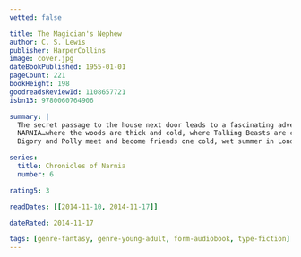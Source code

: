 ```yaml
---
vetted: false

title: The Magician's Nephew
author: C. S. Lewis
publisher: HarperCollins
image: cover.jpg
dateBookPublished: 1955-01-01
pageCount: 221
bookHeight: 198
goodreadsReviewId: 1108657721
isbn13: 9780060764906

summary: |
  The secret passage to the house next door leads to a fascinating adventure
  NARNIA…where the woods are thick and cold, where Talking Beasts are called to life…a new world where the adventure begins.
  Digory and Polly meet and become friends one cold, wet summer in London. Their lives burst into adventure when Digory's Uncle Andrew, who thinks he is a magician, sends them hurtling to…somewhere else. They find their way to Narnia, newborn from the Lion's song, and encounter the evil sorceress Jadis before they finally return home.

series:
  title: Chronicles of Narnia
  number: 6

rating5: 3

readDates: [[2014-11-10, 2014-11-17]]

dateRated: 2014-11-17

tags: [genre-fantasy, genre-young-adult, form-audiobook, type-fiction]
---
```

